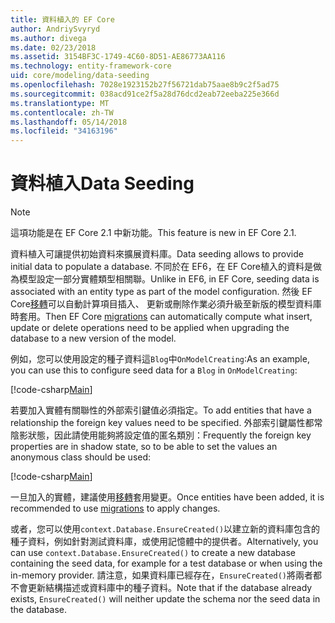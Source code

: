 ```yaml
---
title: 資料植入的 EF Core
author: AndriySvyryd
ms.author: divega
ms.date: 02/23/2018
ms.assetid: 3154BF3C-1749-4C60-8D51-AE86773AA116
ms.technology: entity-framework-core
uid: core/modeling/data-seeding
ms.openlocfilehash: 7028e1923152b27f56721dab75aae8b9c2f5ad75
ms.sourcegitcommit: 038acd91ce2f5a28d76dcd2eab72eeba225e366d
ms.translationtype: MT
ms.contentlocale: zh-TW
ms.lasthandoff: 05/14/2018
ms.locfileid: "34163196"
---
```

# <a name="data-seeding"></a><span data-ttu-id="fe80c-102">資料植入</span><span class="sxs-lookup"><span data-stu-id="fe80c-102">Data Seeding</span></span>

> [!NOTE]  
> <span data-ttu-id="fe80c-103">這項功能是在 EF Core 2.1 中新功能。</span><span class="sxs-lookup"><span data-stu-id="fe80c-103">This feature is new in EF Core 2.1.</span></span>

<span data-ttu-id="fe80c-104">資料植入可讓提供初始資料來擴展資料庫。</span><span class="sxs-lookup"><span data-stu-id="fe80c-104">Data seeding allows to provide initial data to populate a database.</span></span> <span data-ttu-id="fe80c-105">不同於在 EF6，在 EF Core植入的資料是做為模型設定一部分實體類型相關聯。</span><span class="sxs-lookup"><span data-stu-id="fe80c-105">Unlike in EF6, in EF Core, seeding data is associated with an entity type as part of the model configuration.</span></span> <span data-ttu-id="fe80c-106">然後 EF Core[移轉](xref:core/managing-schemas/migrations/index)可以自動計算項目插入、 更新或刪除作業必須升級至新版的模型資料庫時套用。</span><span class="sxs-lookup"><span data-stu-id="fe80c-106">Then EF Core [migrations](xref:core/managing-schemas/migrations/index) can automatically compute what insert, update or delete operations need to be applied when upgrading the database to a new version of the model.</span></span>

<span data-ttu-id="fe80c-107">例如，您可以使用設定的種子資料這`Blog`中`OnModelCreating`:</span><span class="sxs-lookup"><span data-stu-id="fe80c-107">As an example, you can use this to configure seed data for a `Blog` in `OnModelCreating`:</span></span>

[!code-csharp[Main](../../../samples/core/DataSeeding/DataSeedingContext.cs?name=BlogSeed)]

<span data-ttu-id="fe80c-108">若要加入實體有關聯性的外部索引鍵值必須指定。</span><span class="sxs-lookup"><span data-stu-id="fe80c-108">To add entities that have a relationship the foreign key values need to be specified.</span></span> <span data-ttu-id="fe80c-109">外部索引鍵屬性都常陰影狀態，因此請使用能夠將設定值的匿名類別：</span><span class="sxs-lookup"><span data-stu-id="fe80c-109">Frequently the foreign key properties are in shadow state, so to be able to set the values an anonymous class should be used:</span></span>

[!code-csharp[Main](../../../samples/core/DataSeeding/DataSeedingContext.cs?name=PostSeed)]

<span data-ttu-id="fe80c-110">一旦加入的實體，建議使用[移轉](xref:core/managing-schemas/migrations/index)套用變更。</span><span class="sxs-lookup"><span data-stu-id="fe80c-110">Once entities have been added, it is recommended to use [migrations](xref:core/managing-schemas/migrations/index) to apply changes.</span></span> 

<span data-ttu-id="fe80c-111">或者，您可以使用`context.Database.EnsureCreated()`以建立新的資料庫包含的種子資料，例如針對測試資料庫，或使用記憶體中的提供者。</span><span class="sxs-lookup"><span data-stu-id="fe80c-111">Alternatively, you can use `context.Database.EnsureCreated()` to create a new database containing the seed data, for example for a test database or when using the in-memory provider.</span></span> <span data-ttu-id="fe80c-112">請注意，如果資料庫已經存在，`EnsureCreated()`將兩者都不會更新結構描述或資料庫中的種子資料。</span><span class="sxs-lookup"><span data-stu-id="fe80c-112">Note that if the database already exists, `EnsureCreated()` will neither update the schema nor the seed data in the database.</span></span>

